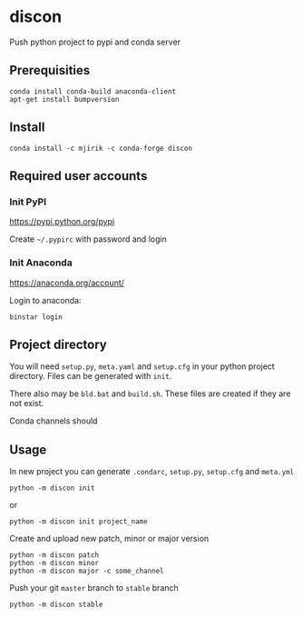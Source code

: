 # discon
Push python project to pypi and conda server

## Prerequisities

    conda install conda-build anaconda-client
    apt-get install bumpversion


## Install

    conda install -c mjirik -c conda-forge discon


## Required user accounts

### Init PyPI

https://pypi.python.org/pypi

Create `~/.pypirc` with password and login

### Init Anaconda

https://anaconda.org/account/

Login to anaconda:

    binstar login


## Project directory
You will need `setup.py`, `meta.yaml` and `setup.cfg` in your python
project directory. Files can be generated with `init`.
 
There also may be `bld.bat` and `build.sh`. These
files are created if they are not exist.

Conda channels should



## Usage

In new project you can generate `.condarc`, `setup.py`, `setup.cfg` and `meta.yml`

    python -m discon init
    
or

    python -m discon init project_name

Create and upload new patch, minor or major version

    python -m discon patch
    python -m discon minor
    python -m discon major -c some_channel


Push your git `master` branch to `stable` branch

    python -m discon stable


